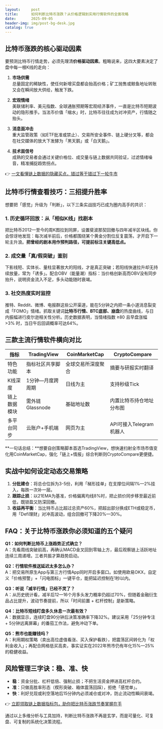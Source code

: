 ```yaml
---
layout:     post
title:      如何判断比特币涨跌？从价格逻辑到实用行情软件的全面攻略
date:       2025-09-05
header-img: img/post-bg-desk.jpg
catalog: true
---
```


## 比特币涨跌的核心驱动因素

要预测比特币行情走势，必须先理清**价格驱动因素**。粗略说来，这四大要素决定了盘中每一根K线的走向：

1. **市场供需**  
   总量固定的稀缺性，使任何新增买盘都会抬高价格；矿工抛售或鲸鱼地址转账又会在瞬间放大供给，触发下跌。

2. **宏观情绪**  
   美联储利率、美元指数、全球通胀预期等宏观经济事件，一直是比特币短期波动的隐形推手。当法币价值「缩水」时，比特币往往成为对冲资产，行情随之抬头。

3. **消息面冲击**  
   重大监管政策（如ETF批准或禁止）、交易所安全事件、链上硬分叉等，都会在社交媒体的放大下发酵为「黑天鹅」或「白天鹅」。

4. **技术面信号**  
   成熟的交易者会通过关键价格位、成交量与链上数据共同验证，过滤情绪噪音，精准捕捉趋势拐点。

👉 [一文看懂链上数据的隐藏买点，错过等于错过下一轮牛市](https://okxdog.com/)

## 比特币行情查看技巧：三招提升胜率

想要把「感觉」升级为「判断」，以下三条实战技巧已成为圈内高手的共识：

### 1. 历史循环回放：从「相似K线」找剧本  
把比特币2012—至今的周K图拉到同屏，设置斐波那契回撤与四年减半区块线。你会惊讶地发现：每次减半前后，价格都围绕某个黄金分割位反复震荡，才开启下一轮主升浪。**把曾经的剧本用作预判路径，可提前标注关键高低点。**

### 2. 成交量「真/假突破」鉴别  
下影线短、实体长、量柱显著放大的阳线，才是真正突破；若阳线快速拉升却无持续放量，常为「诱多」。配合OBV（能量潮）指标：当价格创新高而OBV没有同步抬升，说明资金流入不足，多头动能随时衰竭。

### 3. 社交热度实时监控  
推特、Reddit、微博、电报群这些公开渠道，能在5分钟之内把一条小道消息裂变成「FOMO」情绪。抓取关键词**比特币行情、BTC底部、崩盘**的热度曲线，与日内振幅进行皮尔逊相关性分析。历史数据表明，当情绪指数 ≥80 且早盘涨幅 >3% 时，当日午后回调概率可达64%。

## 三款主流行情软件横向对比

| 指标          | TradingView                  | CoinMarketCap               | CryptoCompare                  |
|---------------|-----------------------------|-----------------------------|-------------------------------|
| 特色功能      | 指标社区共享脚本            | 全球交易所深度聚合          | 摘要与研报实时翻译            |
| K线深度       | 1分钟—月度跨周期            | 日线为主                     | 支持秒级Tick                   |
| 链上数据模块  | 需外链Glassnode             | 基础地址数                  | 内置比特币持仓地址分布图       |
| 多平台同步    | 云账户+手机端               | 网页为主                    | API可接入Telegram机器人       |

**一句话总结：**想要自创策略脚本首选TradingView，想快速扫射全市场市值变化用CoinMarketCap，强化「链上+情报」综合判断则CryptoCompare更便捷。

## 实战中如何设定动态交易策略

1. **分批建仓**：将总仓位拆为3-5份，利用「梯形挂单」在支撑位间隔1%—2%挂入，每跌一次补一层。  
2. **跟踪止损**：以21EMA为基准，价格偏离均线8%时，把止损价同步移至最近前低，既锁盈又防深回撤。  
3. **收益再平衡**：当比特币占比超过总资产60%，把超出部分换成ETH或稳定币，用「Defi理财」对冲高波动，组合回撤可下降20%—30%。

## FAQ：关于比特币涨跌你必须知道的五个疑问

**Q1：如何判断比特币上涨趋势正式确立？**  
A：先看周线突破前高，再确认MACD金叉回到零轴上方，最后观察链上活跃地址连续三周递增。三者共振才算趋势启动。

**Q2：行情软件推送延迟太多怎么办？**  
A：把交易所原生App与第三方行情App同时开启多窗口。如使用欧易OKX，自定义「价格预警」+「闪电图标」一键平仓，能把延迟控制在1秒以内。

**Q3：听说「减半行情」已经不灵了？**  
A：从历史统计看，减半后12—16个月多头发力概率仍超过70%，但随着金融衍生品占比提升，波动节奏提前，所以「时间前置 + 杠杆控制」是新策略。

**Q4：比特币短线盯盘多久休息一次最有效？**  
A：数据显示，连续盯盘90分钟后决策准确率下降32%。建议采用「25分钟专注 + 5分钟远离屏幕」的番茄工作法，避免冲动下单。

**Q5：熊市也能赚钱吗？**  
A：利用期权策略（卖出高位虚值看涨、买入保护看跌），把震荡区间转化为「权利金收入」；再配合网格低买高卖，事实证实在2022年熊市仍有年化15%—25%的稳健收益。

## 风险管理三字诀：稳、准、快

- **稳**：资金分批、杠杆低倍、强制止损；不把生活资金押进高杠杆合约。  
- **准**：只做高胜率形态（楔形突破、箱体震荡回踩），拒绝「感觉单」。  
- **快**：利好兑现或利空落地后15分钟内必须减仓或对冲，防止流动性瞬间衰竭。

👉 [立即领取链上数据指标包，助你把比特币涨跌节奏掌握在手](https://okxdog.com/)

通过以上多维分析与工具加持，判断比特币涨跌不再是玄学，而是可量化、可复盘、可复制的系统化决策流程。